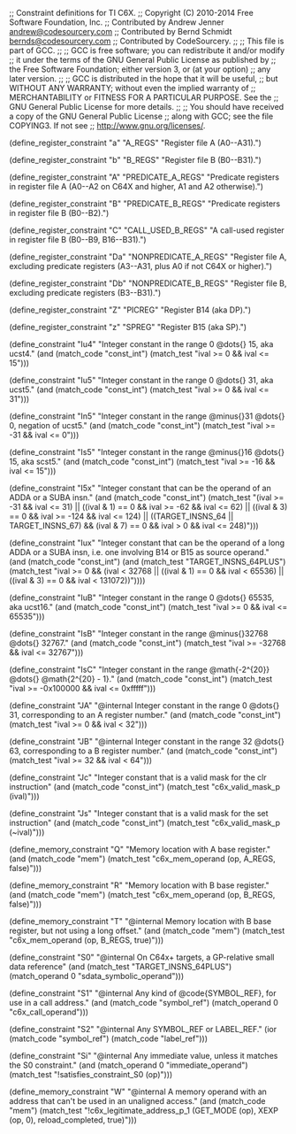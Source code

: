 ;; Constraint definitions for TI C6X.
;; Copyright (C) 2010-2014 Free Software Foundation, Inc.
;; Contributed by Andrew Jenner <andrew@codesourcery.com>
;; Contributed by Bernd Schmidt <bernds@codesourcery.com>
;; Contributed by CodeSourcery.
;;
;; This file is part of GCC.
;;
;; GCC is free software; you can redistribute it and/or modify
;; it under the terms of the GNU General Public License as published by
;; the Free Software Foundation; either version 3, or (at your option)
;; any later version.
;;
;; GCC is distributed in the hope that it will be useful,
;; but WITHOUT ANY WARRANTY; without even the implied warranty of
;; MERCHANTABILITY or FITNESS FOR A PARTICULAR PURPOSE.  See the
;; GNU General Public License for more details.
;;
;; You should have received a copy of the GNU General Public License
;; along with GCC; see the file COPYING3.  If not see
;; <http://www.gnu.org/licenses/>.

(define_register_constraint "a" "A_REGS"
  "Register file A (A0--A31).")

(define_register_constraint "b" "B_REGS"
  "Register file B (B0--B31).")

(define_register_constraint "A" "PREDICATE_A_REGS"
  "Predicate registers in register file A (A0--A2 on C64X and higher,
   A1 and A2 otherwise).")

(define_register_constraint "B" "PREDICATE_B_REGS"
  "Predicate registers in register file B (B0--B2).")

(define_register_constraint "C" "CALL_USED_B_REGS"
  "A call-used register in register file B (B0--B9, B16--B31).")

(define_register_constraint "Da" "NONPREDICATE_A_REGS"
  "Register file A, excluding predicate registers (A3--A31, plus A0 if
not C64X or higher).")

(define_register_constraint "Db" "NONPREDICATE_B_REGS"
  "Register file B, excluding predicate registers (B3--B31).")

(define_register_constraint "Z" "PICREG"
  "Register B14 (aka DP).")

(define_register_constraint "z" "SPREG"
  "Register B15 (aka SP).")

(define_constraint "Iu4"
  "Integer constant in the range 0 @dots{} 15, aka ucst4."
  (and (match_code "const_int")
       (match_test "ival >= 0 && ival <= 15")))

(define_constraint "Iu5"
  "Integer constant in the range 0 @dots{} 31, aka ucst5."
  (and (match_code "const_int")
       (match_test "ival >= 0 && ival <= 31")))

(define_constraint "In5"
  "Integer constant in the range @minus{}31 @dots{} 0, negation of ucst5."
  (and (match_code "const_int")
       (match_test "ival >= -31 && ival <= 0")))

(define_constraint "Is5"
  "Integer constant in the range @minus{}16 @dots{} 15, aka scst5."
  (and (match_code "const_int")
       (match_test "ival >= -16 && ival <= 15")))

(define_constraint "I5x"
  "Integer constant that can be the operand of an ADDA or a SUBA insn."
  (and (match_code "const_int")
       (match_test "(ival >= -31 && ival <= 31)
		    || ((ival & 1) == 0 && ival >= -62 && ival <= 62)
		    || ((ival & 3) == 0 && ival >= -124 && ival <= 124)
		    || ((TARGET_INSNS_64 || TARGET_INSNS_67)
 			&& (ival & 7) == 0 && ival > 0 && ival <= 248)")))

(define_constraint "Iux"
  "Integer constant that can be the operand of a long ADDA or a SUBA insn,
   i.e. one involving B14 or B15 as source operand."
  (and (match_code "const_int")
       (and (match_test "TARGET_INSNS_64PLUS")
	    (match_test "ival >= 0
 			 && (ival < 32768
		     	     || ((ival & 1) == 0 && ival < 65536)
			     || ((ival & 3) == 0 && ival < 131072))"))))

(define_constraint "IuB"
  "Integer constant in the range 0 @dots{} 65535, aka ucst16."
  (and (match_code "const_int")
       (match_test "ival >= 0 && ival <= 65535")))

(define_constraint "IsB"
  "Integer constant in the range @minus{}32768 @dots{} 32767."
  (and (match_code "const_int")
       (match_test "ival >= -32768 && ival <= 32767")))

(define_constraint "IsC"
  "Integer constant in the range @math{-2^{20}} @dots{} @math{2^{20} - 1}."
  (and (match_code "const_int")
       (match_test "ival >= -0x100000 && ival <= 0xfffff")))

(define_constraint "JA"
  "@internal
   Integer constant in the range 0 @dots{} 31, corresponding to an A register
   number."
  (and (match_code "const_int")
       (match_test "ival >= 0 && ival < 32")))

(define_constraint "JB"
  "@internal
   Integer constant in the range 32 @dots{} 63, corresponding to a B register
   number."
  (and (match_code "const_int")
       (match_test "ival >= 32 && ival < 64")))

(define_constraint "Jc"
  "Integer constant that is a valid mask for the clr instruction"
  (and (match_code "const_int")
       (match_test "c6x_valid_mask_p (ival)")))

(define_constraint "Js"
  "Integer constant that is a valid mask for the set instruction"
  (and (match_code "const_int")
       (match_test "c6x_valid_mask_p (~ival)")))

(define_memory_constraint "Q"
  "Memory location with A base register."
  (and (match_code "mem")
       (match_test "c6x_mem_operand (op, A_REGS, false)")))

(define_memory_constraint "R"
  "Memory location with B base register."
  (and (match_code "mem")
       (match_test "c6x_mem_operand (op, B_REGS, false)")))

(define_memory_constraint "T"
  "@internal
   Memory location with B base register, but not using a long offset."
  (and (match_code "mem")
       (match_test "c6x_mem_operand (op, B_REGS, true)")))

(define_constraint "S0"
  "@internal
   On C64x+ targets, a GP-relative small data reference"
  (and (match_test "TARGET_INSNS_64PLUS")
       (match_operand 0 "sdata_symbolic_operand")))

(define_constraint "S1"
  "@internal
   Any kind of @code{SYMBOL_REF}, for use in a call address."
  (and (match_code "symbol_ref")
       (match_operand 0 "c6x_call_operand")))

(define_constraint "S2"
  "@internal
   Any SYMBOL_REF or LABEL_REF."
  (ior (match_code "symbol_ref") (match_code "label_ref")))

(define_constraint "Si"
  "@internal
   Any immediate value, unless it matches the S0 constraint."
  (and (match_operand 0 "immediate_operand")
       (match_test "!satisfies_constraint_S0 (op)")))

(define_memory_constraint "W"
  "@internal
   A memory operand with an address that can't be used in an unaligned access."
  (and (match_code "mem")
       (match_test "!c6x_legitimate_address_p_1 (GET_MODE (op), XEXP (op, 0),
 						 reload_completed, true)")))
